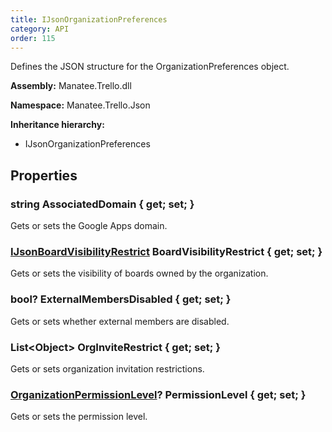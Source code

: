 ```yaml
---
title: IJsonOrganizationPreferences
category: API
order: 115
---
```


Defines the JSON structure for the OrganizationPreferences object.

**Assembly:** Manatee.Trello.dll

**Namespace:** Manatee.Trello.Json

**Inheritance hierarchy:**

- IJsonOrganizationPreferences

## Properties

### string AssociatedDomain { get; set; }

Gets or sets the Google Apps domain.

### [IJsonBoardVisibilityRestrict](../IJsonBoardVisibilityRestrict#ijsonboardvisibilityrestrict) BoardVisibilityRestrict { get; set; }

Gets or sets the visibility of boards owned by the organization.

### bool? ExternalMembersDisabled { get; set; }

Gets or sets whether external members are disabled.

### List&lt;Object&gt; OrgInviteRestrict { get; set; }

Gets or sets organization invitation restrictions.

### [OrganizationPermissionLevel](../OrganizationPermissionLevel#organizationpermissionlevel)? PermissionLevel { get; set; }

Gets or sets the permission level.

